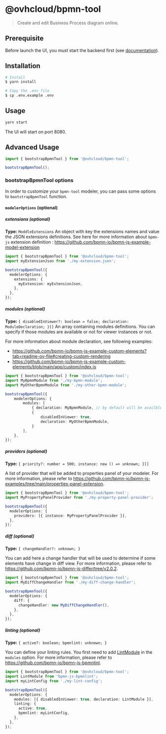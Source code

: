 # @ovhcloud/bpmn-tool

> Create and edit Business Process diagram online.

## Prerequisite

Before launch the UI, you must start the backend first (see [documentation](../backend/README.md)).

## Installation

```bash
# Install
$ yarn install

# Copy the .env file
$ cp .env.example .env
```

## Usage

```bash
yarn start
```

The UI will start on port 8080.

## Advanced Usage

```ts
import { bootstrapBpmnTool } from '@ovhcloud/bpmn-tool';

bootstrapBpmnTool();
```

### bootstrapBpmnTool options

In order to customize your `bpmn-tool` modeler, you can pass some options to `bootstrapBpmnTool` function.

#### `modelerOptions` (optional)

##### extensions (optional)

**Type:** `ModdleExtensions`
An object with key the extensions names and value the JSON extensions definitions.
See here for more information about `bpmn-js` extension definition : https://github.com/bpmn-io/bpmn-js-example-model-extension

```ts
import { bootstrapBpmnTool } from '@ovhcloud/bpmn-tool';
import myExtensionJson from './my-extension.json';

bootstrapBpmnTool({
  modelerOptions: {
    extensions: {
      myExtension: myExtensionJson,
    },
  },
});
```

##### modules (optional)

**Type:** `{ disabledInViewer?: boolean = false; declaration: ModuleDeclaration; }[]`
An array containing modules definitions. You can specify if those modules are available or not for viewer instances or not.

For more information about module declaration, see following examples:

- https://github.com/bpmn-io/bpmn-js-example-custom-elements?tab=readme-ov-file#creating-custom-rendering
- https://github.com/bpmn-io/bpmn-js-example-custom-elements/blob/main/app/custom/index.js

```ts
import { bootstrapBpmnTool } from '@ovhcloud/bpmn-tool';
import MyBpmnModule from './my-bpmn-module';
import MyOtherBpmnModule from './my-other-bpmn-module';

bootstrapBpmnTool({
    modelerOptions: {
        modules: [
            { declaration: MyBpmnModule, // by default will be availble in viewer instances },
            {
                disabledInViewer: true,
                declaration: MyOtherBpmnModule,
            }
        ],
    },
});
```

##### providers (optional)

**Type:** `{ priority?: number = 500; instance: new () => unknown; }[]`

A list of provider that will be added to properties panel of your modeler.
For more information, please refer to https://github.com/bpmn-io/bpmn-js-examples/tree/main/properties-panel-extension.

```ts
import { bootstrapBpmnTool } from '@ovhcloud/bpmn-tool';
import MyPropertyPanelProvider from './my-property-panel-provider';

bootstrapBpmnTool({
  modelerOptions: {
    providers: [{ instance: MyPropertyPanelProvider }],
  },
});
```

##### diff (optional)

**Type:** `{ changeHandler?: unknown; }`

You can add here a change handler that will be used to determine if some elements have change in diff view.
For more information, please refer to https://github.com/bpmn-io/bpmn-js-differ/tree/v2.0.2.

```ts
import { bootstrapBpmnTool } from '@ovhcloud/bpmn-tool';
import MyDiffChangeHandler from './my-diff-change-handler';

bootstrapBpmnTool({
  modelerOptions: {
    diff: {
      changeHandler: new MyDiffChangeHandler(),
    },
  },
});
```

##### linting (optional)

**Type:** `{ active?: boolean; bpmnlint: unknown; }`

You can define your linting rules. You first need to add [LintModule](https://github.com/bpmn-io/bpmn-js-bpmnlint) in the `modules` option.
For more information, please refer to https://github.com/bpmn-io/bpmn-js-bpmnlint.

```ts
import { bootstrapBpmnTool } from '@ovhcloud/bpmn-tool';
import LintModule from 'bpmn-js-bpmnlint';
import myLintConfig from './my-lint-config';

bootstrapBpmnTool({
  modelerOptions: {
    modules: [{ disabledInViewer: true, declaration: LintModule }],
    linting: {
      active: true,
      bpmnlint: myLintConfig,
    },
  },
});
```
